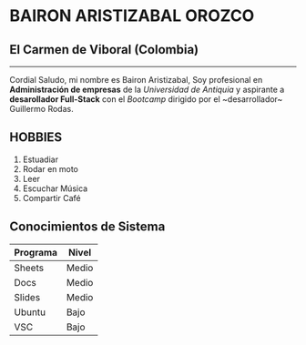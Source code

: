 # BAIRON ARISTIZABAL OROZCO
## El Carmen de Viboral (Colombia)
--------

Cordial Saludo, mi nombre es Bairon Aristizabal, Soy profesional en **Administración de empresas** de la _Universidad de Antiquia_ y aspirante a **desarollador Full-Stack** con el _Bootcamp_ dirigido por el ~desarrollador~ Guillermo Rodas.

## HOBBIES

1. Estuadiar
2. Rodar en moto
3. Leer
4. Escuchar Música
5. Compartir Café

## Conocimientos de Sistema

| Programa | Nivel   |
|----------|---------|
|Sheets    | Medio   |
| Docs     | Medio   |
| Slides   | Medio   |
|Ubuntu    | Bajo    |
|VSC       | Bajo    |

